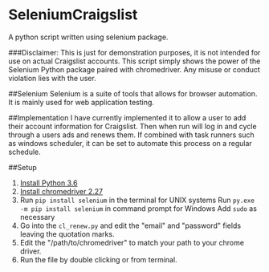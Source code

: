 # SeleniumCraigslist
A python script written using selenium package.

###Disclaimer:
This is just for demonstration purposes, it is not intended for use on actual Craigslist accounts.
This script simply shows the power of the Selenium Python package paired with chromedriver.
Any misuse or conduct violation lies with the user.

##Selenium
Selenium is a suite of tools that allows for browser automation.
It is mainly used for web application testing.

##Implementation
I have currently implemented it to allow a user to add their account information
for Craigslist. Then when run will log in and cycle through a users ads and renews them.
If combined with task runners such as windows scheduler, it can be set to automate this
process on a regular schedule.

##Setup
1. [Install Python 3.6](https://www.python.org/downloads/)
2. [Install chromedriver 2.27](https://sites.google.com/a/chromium.org/chromedriver/)
3. Run `pip install selenium` in the terminal for UNIX systems
   Run `py.exe -m pip install selenium` in command prompt for Windows
   Add `sudo` as necessary
4. Go into the `cl_renew.py` and edit the "email" and "password" fields leaving the quotation marks.
5. Edit the "/path/to/chromedriver" to match your path to your chrome driver.
6. Run the file by double clicking or from terminal.
